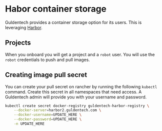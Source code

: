 # Habor container storage

Guldentech provides a container storage option for its users. This is leveraging [Harbor](https://goharbor.io/).

## Projects

When you onboard you will get a project and a `robot` user. You will use the `robot` credentials to push and pull images.

## Creating image pull secret

You can create your pull secret on rancher by running the following `kubectl` command. Create this secret in all namespaces that need access. A Guldentech admin will provide you with your username and password.

```bash
kubectl create secret docker-registry guldentech-harbor-registry \
    --docker-server=harbor2.guldentech.com \
    --docker-username=UPDATE_HERE \
    --docker-password=UPDATE_HERE \
    -n UPDATE_HERE
```

